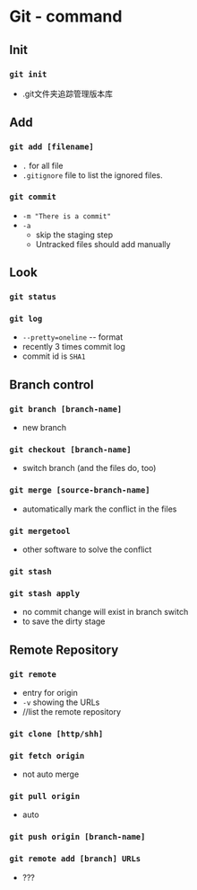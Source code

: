 # Git - command

## Init

### `git init`

* .git文件夹追踪管理版本库

## Add

### `git add [filename]`

* `.` for all file
* `.gitignore` file to list the ignored files.

### `git commit`

* `-m "There is a commit"`
* `-a`
  * skip the staging step
  * Untracked files should add manually

## Look

### `git status`

### `git log`

* `--pretty=oneline` -- format
* recently 3 times commit log
* commit id is `SHA1`

## Branch control

### `git branch [branch-name]`

* new branch

### `git checkout [branch-name]`

* switch branch (and the files do, too)

### `git merge [source-branch-name]`

* automatically mark the conflict in the files

### `git mergetool`

* other software to solve the conflict

### `git stash`

### `git stash apply`

* no commit change will exist in branch switch
* to save the dirty stage

## Remote Repository

### `git remote`

* entry for origin
* `-v` showing the URLs
* //list the remote repository

### `git clone [http/shh]`

### `git fetch origin`

* not auto merge

### `git pull origin`

* auto

### `git push origin [branch-name]`

### `git remote add [branch] URLs`

* ???